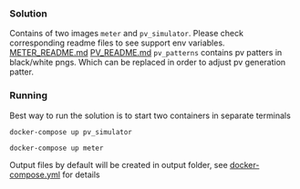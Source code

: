 ### Solution
Contains of two images `meter` and `pv_simulator`. Please check corresponding readme files to see support env variables.
[METER_README.md](meter%2FREADME.md) [PV_README.md](pv_simulator%2FREADME.md)
`pv_patterns` contains pv patters in black/white pngs. Which can be replaced in order to adjust pv generation patter.

### Running
Best way to run the solution is to start two containers in separate terminals

```
docker-compose up pv_simulator
```
```
docker-compose up meter
```
Output files by default will be created in output folder, see [docker-compose.yml](docker-compose.yml) for details  

